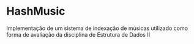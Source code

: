 HashMusic
=========

Implementação de um sistema de indexação de músicas utilizado como forma de avaliação da disciplina de Estrutura de Dados II
